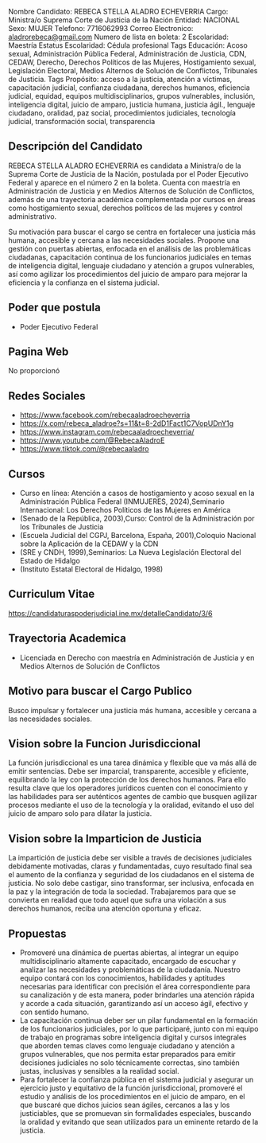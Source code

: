Nombre Candidato: REBECA STELLA ALADRO ECHEVERRIA
Cargo: Ministra/o Suprema Corte de Justicia de la Nación
Entidad: NACIONAL
Sexo: MUJER
Telefono: 7716062993
Correo Electronico: aladrorebeca@gmail.com
Numero de lista en boleta: 2
Escolaridad: Maestría
Estatus Escolaridad: Cédula profesional
Tags Educación: Acoso sexual, Administración Pública Federal, Administración de Justicia, CDN, CEDAW, Derecho, Derechos Políticos de las Mujeres, Hostigamiento sexual, Legislación Electoral, Medios Alternos de Solución de Conflictos, Tribunales de Justicia.
Tags Propósito: acceso a la justicia, atención a víctimas, capacitación judicial, confianza ciudadana, derechos humanos, eficiencia judicial, equidad, equipos multidisciplinarios, grupos vulnerables, inclusión, inteligencia digital, juicio de amparo, justicia humana, justicia ágil., lenguaje ciudadano, oralidad, paz social, procedimientos judiciales, tecnología judicial, transformación social, transparencia


## Descripción del Candidato 

REBECA STELLA ALADRO ECHEVERRIA es candidata a Ministra/o de la Suprema Corte de Justicia de la Nación, postulada por el Poder Ejecutivo Federal y aparece en el número 2 en la boleta.  Cuenta con maestría en Administración de Justicia y en Medios Alternos de Solución de Conflictos, además de una trayectoria académica complementada por cursos en áreas como hostigamiento sexual, derechos políticos de las mujeres y control administrativo. 

Su motivación para buscar el cargo se centra en fortalecer una justicia más humana, accesible y cercana a las necesidades sociales.  Propone una gestión con puertas abiertas, enfocada en el análisis de las problemáticas ciudadanas, capacitación continua de los funcionarios judiciales en temas de inteligencia digital, lenguaje ciudadano y atención a grupos vulnerables, así como agilizar los procedimientos del juicio de amparo para mejorar la eficiencia y la confianza en el sistema judicial.


## Poder que postula

- Poder Ejecutivo Federal


## Pagina Web

No proporcionó


## Redes Sociales

- https://www.facebook.com/rebecaaladroecheverria
- https://x.com/rebeca_aladroe?s=11&t=8-2dD1Fact1C7VopUDnY1g
- https://www.instagram.com/rebecaaladroecheverria/
- https://www.youtube.com/@RebecaAladroE
- https://www.tiktok.com/@rebecaaladro


## Cursos

- Curso en línea: Atención a casos de hostigamiento y acoso sexual en la Administración Pública Federal (INMUJERES, 2024),Seminario Internacional: Los Derechos Políticos de las Mujeres en América
- (Senado de la República, 2003),Curso: Control de la Administración por los Tribunales de Justicia
- (Escuela Judicial del CGPJ, Barcelona, España, 2001),Coloquio Nacional sobre la Aplicación de la CEDAW y la CDN
- (SRE y CNDH, 1999),Seminarios: La Nueva Legislación Electoral del Estado de Hidalgo
- (Instituto Estatal Electoral de Hidalgo, 1998)


## Curriculum Vitae

https://candidaturaspoderjudicial.ine.mx/detalleCandidato/3/6


## Trayectoria Academica

- Licenciada en Derecho con maestría en Administración de Justicia y en Medios Alternos de Solución de Conflictos


## Motivo para buscar el Cargo Publico

Busco impulsar y fortalecer una justicia más humana, accesible y cercana a las necesidades sociales.


## Vision sobre la Funcion Jurisdiccional

La función jurisdiccional es una tarea dinámica y flexible que va más allá de emitir sentencias. Debe ser imparcial, transparente, accesible y eficiente, equilibrando la ley con la protección de los derechos humanos. Para ello resulta clave que los operadores jurídicos cuenten con el conocimiento y las habilidades para ser auténticos agentes de cambio que busquen agilizar procesos mediante el uso de la tecnología y la oralidad, evitando el uso del juicio de amparo solo para dilatar la justicia.


## Vision sobre la Imparticion de Justicia

La impartición de justicia debe ser visible a través de decisiones judiciales debidamente motivadas, claras y fundamentadas, cuyo resultado final sea el aumento de la confianza y seguridad de los ciudadanos en el sistema de justicia. No solo debe castigar, sino transformar, ser inclusiva, enfocada en la paz y la integración de toda la sociedad. Trabajaremos para que se convierta en realidad que todo aquel que sufra una violación a sus derechos humanos, reciba una atención oportuna y eficaz.


## Propuestas

- Promoveré una dinámica de puertas abiertas, al integrar un equipo multidisciplinario altamente capacitado, encargado de escuchar y analizar las necesidades y problemáticas de la ciudadanía. Nuestro equipo contará con los conocimientos, habilidades y aptitudes necesarias para identificar con precisión el área correspondiente para su canalización y de esta manera, poder brindarles una atención rápida y acorde a cada situación, garantizando así un acceso ágil, efectivo y con sentido humano.
- La capacitación continua deber ser un pilar fundamental en la formación de los funcionarios judiciales, por lo que participaré, junto con mi equipo de trabajo en programas sobre inteligencia digital y cursos integrales que aborden temas claves como lenguaje ciudadano y atención a grupos vulnerables, que nos permita estar preparados para emitir decisiones judiciales no solo técnicamente correctas, sino también justas, inclusivas y sensibles a la realidad social.
- Para fortalecer la confianza pública en el sistema judicial y asegurar un ejercicio justo y equitativo de la función jurisdiccional, promoveré el estudio y análisis de los procedimientos en el juicio de amparo, en el que buscaré que dichos juicios sean ágiles, cercanos a las y los justiciables, que se promuevan sin formalidades especiales, buscando la oralidad y evitando que sean utilizados para un eminente retardo de la justicia.

